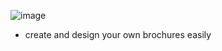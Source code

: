 ![image](https://drive.google.com/uc?export=view&id=1KnEADSnesGkUmw4llmEdqKk4740r4hSc)
- create and design your own brochures easily

